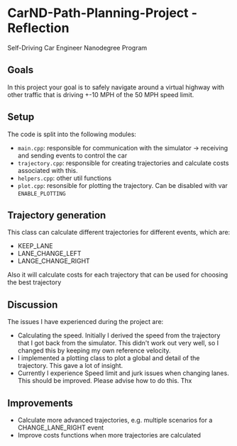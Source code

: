 # CarND-Path-Planning-Project - Reflection

Self-Driving Car Engineer Nanodegree Program

## Goals

In this project your goal is to safely navigate around a virtual highway with other traffic that is driving +-10 MPH of the 50 MPH speed limit.

## Setup

The code is split into the following modules:
- `main.cpp`: responsible for communication with the simulator -> receiving and sending events to control the car
- `trajectory.cpp`: responsible for creating trajectories and calculate costs associated with this.
- `helpers.cpp`: other util functions
- `plot.cpp`: resonsible for plotting the trajectory. Can be disabled with var `ENABLE_PLOTTING`

## Trajectory generation

This class can calculate different trajectories for different events, which are:
- KEEP_LANE
- LANE_CHANGE_LEFT
- LANGE_CHANGE_RIGHT

Also it will calculate costs for each trajectory that can be used for choosing the best trajectory

## Discussion

The issues I have experienced during the project are:
- Calculating the speed. Initially I derived the speed from the trajectory that I got back from the simulator. This didn't work out very well, so I changed this by keeping my own reference velocity.
- I implemented a plotting class to plot a global and detail of the trajectory. This gave a lot of insight.
- Currently I experience Speed limit and jurk issues when changing lanes. This should be improved. Please advise how to do this. Thx

## Improvements

- Calculate more advanced trajectories, e.g. multiple scenarios for a CHANGE_LANE_RIGHT event
- Improve costs functions when more trajectories are calculated


